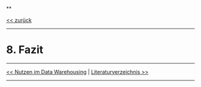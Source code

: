 **

[<< zurück](02_toc.md)

***

# 8. Fazit




***

[<< Nutzen im Data Warehousing](09_data_warehouse.md) | [Literaturverzeichnis >>](references.md)

***